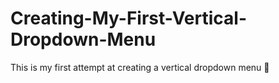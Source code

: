 # Creating-My-First-Vertical-Dropdown-Menu
This is my first attempt at creating a vertical dropdown menu 🤌
